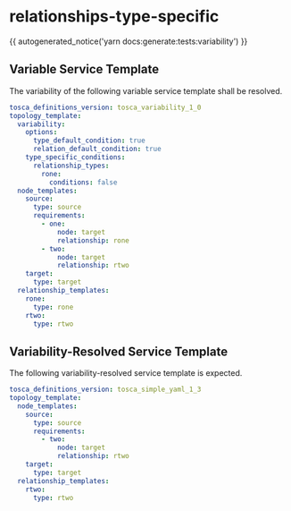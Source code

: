 # relationships-type-specific

{{ autogenerated_notice('yarn docs:generate:tests:variability') }}


## Variable Service Template

The variability of the following variable service template shall be resolved.

```yaml linenums="1"
tosca_definitions_version: tosca_variability_1_0
topology_template:
  variability:
    options:
      type_default_condition: true
      relation_default_condition: true
    type_specific_conditions:
      relationship_types:
        rone:
          conditions: false
  node_templates:
    source:
      type: source
      requirements:
        - one:
            node: target
            relationship: rone
        - two:
            node: target
            relationship: rtwo
    target:
      type: target
  relationship_templates:
    rone:
      type: rone
    rtwo:
      type: rtwo
```




## Variability-Resolved Service Template

The following variability-resolved service template is expected.

```yaml linenums="1"
tosca_definitions_version: tosca_simple_yaml_1_3
topology_template:
  node_templates:
    source:
      type: source
      requirements:
        - two:
            node: target
            relationship: rtwo
    target:
      type: target
  relationship_templates:
    rtwo:
      type: rtwo
```

